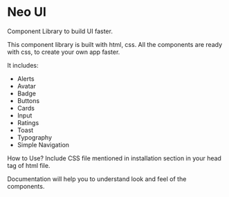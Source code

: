 # Neo UI 

Component Library to build UI faster.

This component library is built with html, css. All the components are ready with css, to create your own app faster.

It includes:

<ul>
    <li>Alerts </li>
    <li>Avatar</li>
    <li>Badge</li>
    <li>Buttons</li>
    <li>Cards</li>
    <li>Input</li>
    <li>Ratings</li>
    <li>Toast</li>
    <li>Typography</li>
    <li>Simple Navigation</li>
</ul>


How to Use?
Include CSS file mentioned in installation section in your head tag of html file. 


Documentation will help you to understand look and feel of the components.